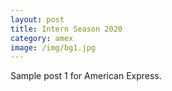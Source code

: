 ```yaml
---
layout: post
title: Intern Season 2020
category: amex
image: /img/bg1.jpg
---
```


Sample post 1 for American Express.